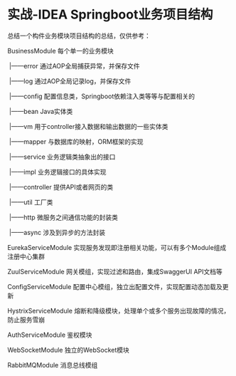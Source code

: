# 实战-IDEA Springboot业务项目结构

总结一个构件业务模块项目结构的总结，仅供参考：



BusinessModule 每个单一的业务模块

​	|——error 通过AOP全局捕获异常，并保存文件

​	|——log 通过AOP全局记录log，并保存文件

​	|——config 配置信息类，Springboot依赖注入类等等与配置相关的

​	|——bean Java实体类

​	|——vm 用于controller接入数据和输出数据的一些实体类

​	|——mapper 与数据库的映射，ORM框架的实现

​	|——service 业务逻辑类抽象出的接口

​	|——impl 业务逻辑接口的具体实现

​	|——controller 提供API或者网页的类

​	|——util 工厂类

​	|——http 微服务之间通信功能的封装类

​	|——async 涉及到异步的方法封装

EurekaServiceModule 实现服务发现即注册相关功能，可以有多个Module组成注册中心集群

ZuulServiceModule 网关模组，实现过滤和路由，集成SwaggerUI API文档等

ConfigServiceModule 配置中心模组，独立出配置文件，实现配置动态加载及更新

HystrixServiceModule 熔断和降级模块，处理单个或多个服务出现故障的情况，防止服务雪崩

AuthServiceModule 鉴权模块

WebSocketModule 独立的WebSocket模块

RabbitMQModule 消息总线模组